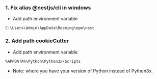 ### 1. Fix alias @nestjs/cli in windows

- Add path environment variable

```
C:\Users\Admin\AppData\Roaming\npm\nest
```

### 2. Add path cookieCutter

- Add path environment variable

```
%APPDATA%\Python\Python3x\Scripts
```

- Note: where you have your version of Python instead of Python3x.
